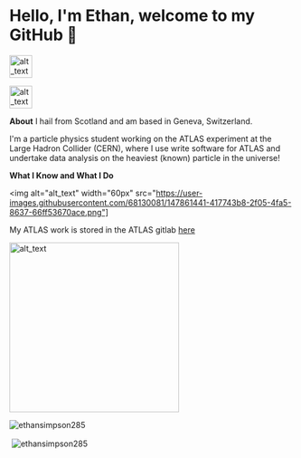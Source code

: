 # Hello, I'm Ethan, welcome to my GitHub 👋

[<img alt="alt_text" width="40px" src="https://user-images.githubusercontent.com/68130081/147861059-29980557-3b1e-4db8-81ed-95b6121f61dc.png" />](https://www.linkedin.com/in/ethan-simpson-986215a7/)

[<img alt="alt_text" width="40px" src="https://user-images.githubusercontent.com/68130081/147861455-606c2c56-a427-4abc-90b3-94453dd4b183.png" />](https://stackoverflow.com/users/16390696/ethan-simpson)




**About**
I hail from Scotland and am based in Geneva, Switzerland.

I'm a particle physics student working on the ATLAS experiment at the Large Hadron Collider (CERN), where I use write software for ATLAS and undertake data analysis on the heaviest (known) particle in the universe!


**What I Know and What I Do**

<img alt="alt_text" width="60px" src="https://user-images.githubusercontent.com/68130081/147861441-417743b8-2f05-4fa5-8637-66ff53670ace.png"]
     
My ATLAS work is stored in the ATLAS gitlab [here](https://gitlab.cern.ch/esimpson)

<img alt="alt_text" width="300px" src="https://user-images.githubusercontent.com/68130081/147861228-f0680d4b-599b-49e3-9afc-c8b58910ed6a.png" />




<!--Find me on [LinkedIn](https://www.linkedin.com/in/ethan-simpson-986215a7/)

[![name](https://user-images.githubusercontent.com/68130081/147861059-29980557-3b1e-4db8-81ed-95b6121f61dc.png)](https://www.linkedin.com/in/ethan-simpson-986215a7/)

![](https://www.linkedin.com/in/ethan-simpson-986215a7/)

![](https://img.shields.io/badge/<WORD_ON_LEFT>-<WORD_ON_RIGHT>-informational?style=flat&logo=<LOGO_NAME>&logoColor=white&color=2bbc8a)-->

<!--
**ethansimpson285/ethansimpson285** is a ✨ _special_ ✨ repository because its `README.md` (this file) appears on your GitHub profile.

Here are some ideas to get you started:

- 🔭 I’m currently working on ...
- 🌱 I’m currently learning ...
- 👯 I’m looking to collaborate on ...
- 🤔 I’m looking for help with ...
- 💬 Ask me about ...
- 📫 How to reach me: ...
- 😄 Pronouns: ...
- ⚡ Fun fact: ...
-->
<p><img align="centre" src="https://github-readme-stats.vercel.app/api/top-langs?username=ethansimpson285&show_icons=true&locale=en&layout=compact&theme=dark" alt="ethansimpson285" /></p>

<p>&nbsp;<img align="center" src="https://github-readme-stats.vercel.app/api?username=ethansimpson285&show_icons=true&locale=en" alt="ethansimpson285" /></p>
